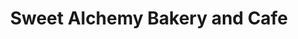 ---
title: "Sweet Alchemy Bakery and Cafe"
url: /essex-junction/sweet-alchemy-bakery-and-cafe/
shop: Bäckerei
---